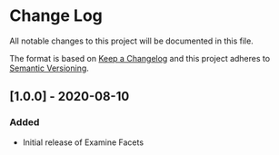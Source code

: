 # Change Log

All notable changes to this project will be documented in this file.

The format is based on [Keep a Changelog](https://keepachangelog.com/) and this project adheres to [Semantic Versioning](https://semver.org/).

## [1.0.0] - 2020-08-10
### Added
* Initial release of Examine Facets

[Unreleased]: https://github.com/callumbwhyte/examine-facets/compare/release-1.0.0...HEAD